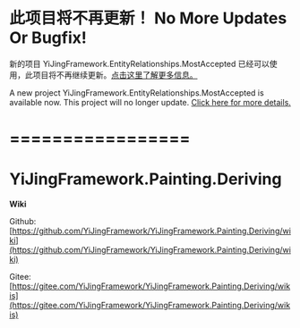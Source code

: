 # 此项目将不再更新！ No More Updates Or Bugfix! 

新的项目 YiJingFramework.EntityRelationships.MostAccepted 已经可以使用，此项目将不再继续更新。[点击这里了解更多信息。](https://github.com/YiJingFramework/YiJingFramework.Core/wiki/Update-To-PrimitiveTypes)

A new project YiJingFramework.EntityRelationships.MostAccepted is available now. This project will no longer update. [Click here for more details.](https://github.com/YiJingFramework/YiJingFramework.Core/wiki/Update-To-PrimitiveTypes)

# =================

# YiJingFramework.Painting.Deriving

**Wiki**

Github: [https://github.com/YiJingFramework/YiJingFramework.Painting.Deriving/wiki](https://github.com/YiJingFramework/YiJingFramework.Painting.Deriving/wiki)

Gitee: [https://gitee.com/YiJingFramework/YiJingFramework.Painting.Deriving/wikis](https://gitee.com/YiJingFramework/YiJingFramework.Painting.Deriving/wikis)